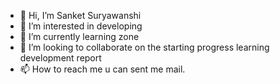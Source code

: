 - 👋 Hi, I’m Sanket Suryawanshi
- 👀 I’m interested in developing 
- 🌱 I’m currently learning zone  
- 💞️ I’m looking to collaborate on the starting progress learning development report 
- 📫 How to reach me u can sent me mail.

<!---
Sanketsuryawa/Sanketsuryawa is a ✨ special ✨ repository because its `README.md` (this file) appears on your GitHub profile.
You can click the Preview link to take a look at your changes.
--->
